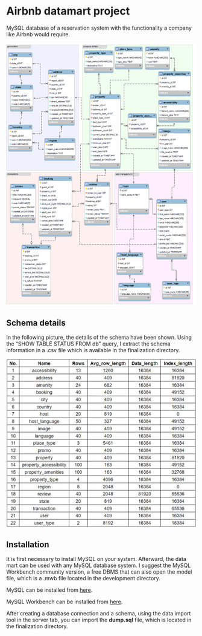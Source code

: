 # Airbnb datamart project

MySQL database of a reservation system with the functionality a company like Airbnb would require.

![ER Model](https://github.com/mohamadsolouki/airbnb-datamart/blob/main/01-Concept/Final%20ERM.png)



## Schema details

In the following picture, the details of the schema have been shown. Using the “SHOW TABLE STATUS FROM db” query, I extract the schema information in a .csv file which is available in the finalization directory.

![schema details](https://github.com/mohamadsolouki/airbnb-datamart/blob/main/03-Finalisation/metadata.jpg)


## Installation

It is first necessary to install MySQL on your system. Afterward, the data mart can be used with any MySQL database system. I suggest the MySQL Workbench community version, a free DBMS that can also open the model file, which is a .mwb file located in the development directory.

MySQL can be installed from [here](https://dev.mysql.com/downloads/installer/).

MySQL Workbench can be installed from [here](https://dev.mysql.com/downloads/workbench/).

After creating a database connection and a schema, using the data import tool in the server tab, you can import the **dump.sql** file, which is located in the finalization directory.
